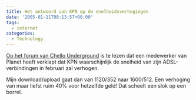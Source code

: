 ```yaml
---
title: Het antwoord van KPN op de snelheidsverhogingen
date: '2005-01-11T08:13:57+00:00'
tags:
  - internet
categories:
  - Technology
---
```

[Op het forum van Chello Underground](http://www.chelloo.com/forum/index.php?topic=8142.0) is te lezen dat een medewerker van Planet heeft verklapt dat KPN waarschijnlijk de snelheid van zijn ADSL-verbindingen in februari zal verhogen.

Mijn download/upload gaat dan van 1120/352 naar 1600/512. Een verhoging van maar liefst ruim 40% voor hetzelfde geld! Dat scheelt een slok op een borrel.
